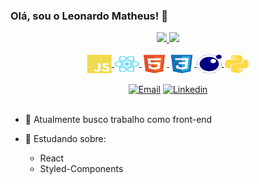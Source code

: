 ### Olá, sou o Leonardo Matheus! 👋

<div align="center">
  <a href="https://github.com/leonardoth">
  <img height="180em" src="https://github-readme-stats.vercel.app/api?username=leonardoth&show_icons=true&theme=dracula&include_all_commits=true&count_private=true"/>
  <img height="180em" src="https://github-readme-stats.vercel.app/api/top-langs/?username=leonardoth&layout=compact&langs_count=7&theme=dracula"/>
</div>
  <br>
<div align='center'>
  <img align="center" alt="Js" height="30" width="40" src="https://raw.githubusercontent.com/devicons/devicon/master/icons/javascript/javascript-plain.svg">
  <img align="center" alt="React" height="30" width="40" src="https://raw.githubusercontent.com/devicons/devicon/master/icons/react/react-original.svg">
  <img align="center" alt="HTML" height="30" width="40" src="https://raw.githubusercontent.com/devicons/devicon/master/icons/html5/html5-original.svg">
  <img align="center" alt="CSS" height="30" width="40" src="https://raw.githubusercontent.com/devicons/devicon/master/icons/css3/css3-original.svg">
  <img align="center" alt="Lua" height="30" width="40" src="https://raw.githubusercontent.com/devicons/devicon/master/icons/lua/lua-plain.svg">
  <img align="center" alt="Python" height="30" width="40" src="https://raw.githubusercontent.com/devicons/devicon/master/icons/python/python-plain.svg">
</div>
  <br>
  <div align='center'>
<a target="_blank" href = "mailto:leonardoth_dev@outlook.com"><img height='30' width='30' alt='Email' src="https://cdn.icon-icons.com/icons2/2397/PNG/128/microsoft_office_outlook_logo_icon_145721.png" ></a>
<a target="_blank" href = "https://www.linkedin.com/in/leonardo-matheus-b8a2751a0/"><img src="https://img.shields.io/badge/LinkedIn-0077B5?style=for-the-badge&logo=linkedin&logoColor=white" alt='Linkedin'></a>
</div>
  <br>
  
- 🔭 Atualmente busco trabalho como front-end
  
- 🌱 Estudando sobre:
  - React
  - Styled-Components

<!--
**Leonardoth/leonardoth** is a ✨ _special_ ✨ repository because its `README.md` (this file) appears on your GitHub profile.

Here are some ideas to get you started:

- 🔭 I’m currently working on ...
- 🌱 I’m currently learning ...
- 👯 I’m looking to collaborate on ...
- 🤔 I’m looking for help with ...
- 💬 Ask me about ...
- 📫 How to reach me: ...
- 😄 Pronouns: ...
- ⚡ Fun fact: ...
-->
